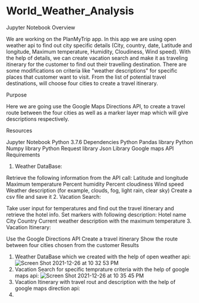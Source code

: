 # World_Weather_Analysis
Jupyter Notebook
Overview

We are working on the PlanMyTrip app. In this app we are using open weather api to find out city specific details (City, country, date, Latitude and longitude, Maximum temperature, Humidity, Cloudiness, Wind speed). With the help of details, we can create vacation search and make it as traveling itinerary for the customer to find out their travelling destination. There are some modifications on criteria like "weather descriptions" for specific places that customer want to visit. From the list of potential travel destinations, will choose four cities to create a travel itinerary.

Purpose

Here we are going use the Google Maps Directions API, to create a travel route between the four cities as well as a marker layer map which will give descriptions respectively.

Resources

Jupyter Notebook
Python 3.7.6
Dependencies
Python Pandas library
Python Numpy library
Python Request library
Json Library
Google maps API
Requirements

1. Weather DataBase:

Retrieve the following information from the API call:
Latitude and longitude
Maximum temperature
Percent humidity
Percent cloudiness
Wind speed
Weather description (for example, clouds, fog, light rain, clear sky)
Create a csv file and save it
2. Vacation Search:

Take user input for temperatures and find out the travel itinerary and retrieve the hotel info.
Set markers with following description:
Hotel name
City
Country
Current weather description with the maximum temperature
3. Vacation Itinerary:

Use the Google Directions API
Create a travel itinerary
Show the route between four cities chosen from the customer
Results

1. Weather DataBase which we created with the help of open weather api:
![Screen Shot 2021-12-26 at 10 32 53 PM](https://user-images.githubusercontent.com/91812090/147434761-9d9fa1ef-9101-41ec-bb20-19a0a0c9c198.png)
2. Vacation Search for specific temprature criteria with the help of google maps api:
![Screen Shot 2021-12-26 at 10 35 45 PM](https://user-images.githubusercontent.com/91812090/147434847-b2e2b320-866f-45f4-8ba8-4773b73e2a33.png)
3. Vacation Itinerary with travel rout and description with the help of google maps direction api:
4. 

